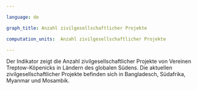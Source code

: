 ```yaml
---

language: de   

graph_title: Anzahl zivilgesellschaftlicher Projekte

computation_units:  Anzahl zivilgesellschaftlicher Projekte

---
```


Der Indikator zeigt die Anzahl zivilgesellschaftlicher Projekte von Vereinen Treptow-Köpenicks in Ländern des globalen Südens.
Die aktuellen zivilgesellschaftlicher Projekte befinden sich in Bangladesch, Südafrika, Myanmar und Mosambik.
